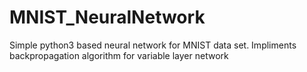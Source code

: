 # MNIST_NeuralNetwork
Simple python3 based neural network for MNIST data set. 
Impliments backpropagation algorithm for variable layer network
